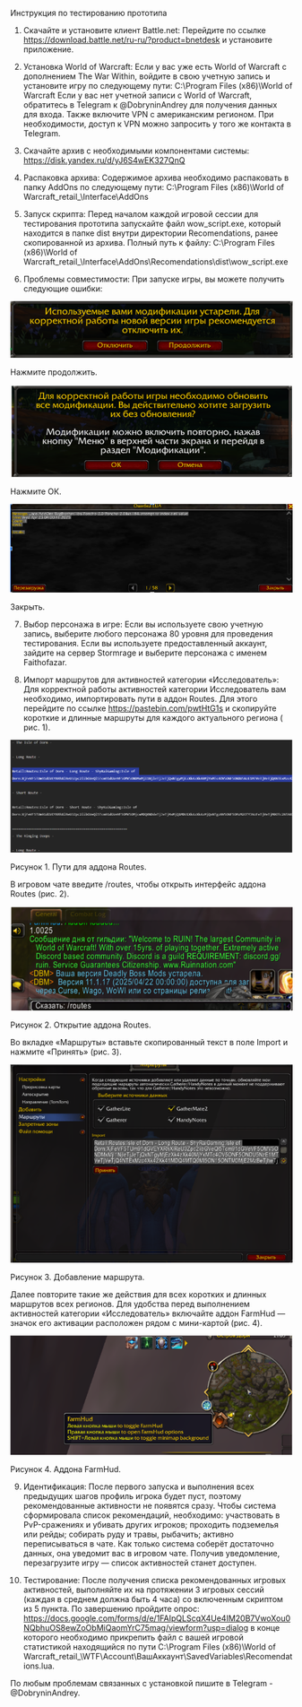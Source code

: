 Инструкция по тестированию прототипа
1) Скачайте и установите клиент Battle.net:
Перейдите по ссылке https://download.battle.net/ru-ru/?product=bnetdesk и установите приложение.


2) Установка World of Warcraft: Если у вас уже есть World of Warcraft с дополнением The War Within, войдите в свою учетную запись и установите игру по следующему пути:
 C:\Program Files (x86)\World of Warcraft
Если у вас нет учетной записи с World of Warcraft, обратитесь в Telegram к @DobryninAndrey для получения данных для входа. Также включите VPN с американским регионом. При необходимости, доступ к VPN можно запросить у того же контакта в Telegram.


3) Скачайте архив с необходимыми компонентами системы:
 https://disk.yandex.ru/d/yJ6S4wEK327QnQ


4) Распаковка архива: Содержимое архива необходимо распаковать в папку AddOns по следующему пути:
C:\Program Files (x86)\World of Warcraft\_retail_\Interface\AddOns


5) Запуск скрипта: Перед началом каждой игровой сессии для тестирования прототипа запускайте файл wow_script.exe, который находится в папке dist внутри директории Recomendations, ранее скопированной из архива.
 Полный путь к файлу:
C:\Program Files (x86)\World of Warcraft\_retail_\Interface\AddOns\Recomendations\dist\wow_script.exe
6) Проблемы совместимости: При запуске игры, вы можете получить следующие ошибки:

![Описание](images/61.png)

Нажмите продолжить.

![Описание](images/62.png)

Нажмите ОК.

![Описание](images/63.png)

Закрыть.

7) Выбор персонажа в игре:
Если вы используете свою учетную запись, выберите любого персонажа 80 уровня для проведения тестирования.
	Если вы используете предоставленный аккаунт, зайдите на сервер Stormrage и выберите персонажа с именем Faithofazar.

8) Импорт маршрутов для активностей категории «Исследователь»: Для корректной работы активностей категории Исследователь вам необходимо, импортировать пути в аддон Routes.
Для этого перейдите по ссылке https://pastebin.com/pwtHtG1s и скопируйте короткие и длинные маршруты для каждого актуального региона ( рис. 1).

![Описание](images/71.png)

Рисунок 1. Пути для аддона Routes.

В игровом чате введите /routes, чтобы открыть интерфейс аддона Routes (рис. 2).

![Описание](images/72.png)

Рисунок 2. Открытие аддона Routes.

Во вкладке «Маршруты» вставьте скопированный текст в поле Import и нажмите «Принять» (рис. 3).

![Описание](images/73.png)
 
Рисунок 3. Добавление маршрута.

Далее повторите такие же действия для всех коротких и длинных маршрутов всех регионов.
Для удобства перед выполнением активностей категории «Исследователь» включайте аддон FarmHud — значок его активации расположен рядом с мини-картой (рис. 4).

![Описание](images/74.png)

Рисунок 4. Аддона FarmHud.

9) Идентификация: После первого запуска и выполнения всех предыдущих шагов профиль игрока будет пуст, поэтому рекомендованные активности не появятся сразу.   Чтобы система сформировала список рекомендаций, необходимо:
участвовать в PvP-сражениях и убивать других игроков;
проходить подземелья или рейды;
собирать руду и травы, рыбачить;
активно переписываться в чате.
Как только система соберёт достаточно данных, она уведомит вас в игровом чате. Получив уведомление, перезагрузите игру — список активностей станет доступен.

11) Тестирование: После получения списка рекомендованных игровых активностей, выполняйте их на протяжении 3 игровых сессий (каждая в среднем должна быть 4 часа)  со включенным скриптом из 5 пункта.
По завершению пройдите опрос: https://docs.google.com/forms/d/e/1FAIpQLScqX4Ue4IM20B7VwoXou0NQbhuOS8ewZoObMiQaomYrC75mag/viewform?usp=dialog
в конце которого необходимо прикрепить файл с вашей игровой статистикой находящийся по пути C:\Program Files (x86)\World of Warcraft\_retail_\WTF\Account\ВашАккаунт\SavedVariables\Recomendations.lua.

По любым проблемам связанных с установкой пишите в Telegram - @DobryninAndrey.
